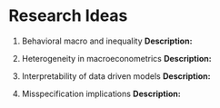 # Research Ideas

1. Behavioral macro and inequality
**Description:**

2. Heterogeneity in macroeconometrics
**Description:**

3. Interpretability of data driven models
**Description:**

4. Misspecification implications
**Description:**
